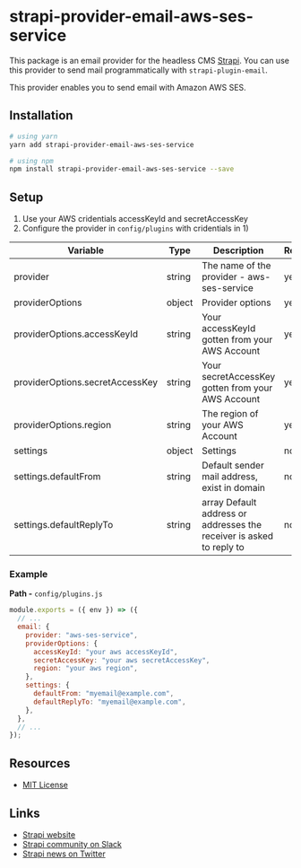# strapi-provider-email-aws-ses-service
This package is an email provider for the headless CMS [Strapi](https://github.com/strapi/strapi).
You can use this provider to send mail programmatically with `strapi-plugin-email`.

This provider enables you to send email with Amazon AWS SES.

## Installation

```bash
# using yarn
yarn add strapi-provider-email-aws-ses-service

# using npm
npm install strapi-provider-email-aws-ses-service --save
```

## Setup

1) Use your AWS cridentials accessKeyId and secretAccessKey
2) Configure the provider in `config/plugins` with cridentials in 1)

| Variable                         | Type   | Description                                                          | Required | Default   |
| -------------------------        | -------| ---------------------------------------------------------------------| -------- | --------- |
| provider                         | string | The name of the provider -  aws-ses-service                          |   yes    |           |
| providerOptions                  | object | Provider options                                                     |   yes    |           |
| providerOptions.accessKeyId      | string | Your accessKeyId gotten from your AWS Account                        |   yes    |           |
| providerOptions.secretAccessKey  | string | Your secretAccessKey gotten from your AWS Account                    |   yes       |           |                                                                             | yes      |           |
| providerOptions.region           | string | The region of your AWS Account                                       |   yes    |           |
settings	                       | object |	Settings                                                           |   no	  | {}        |
settings.defaultFrom               | string	| Default sender mail address, exist in domain	                       |   no	  | undefined |
settings.defaultReplyTo            | string | array	Default address or addresses the receiver is asked to reply to |   no	  | undefined |


### Example

**Path -** `config/plugins.js`

```js
module.exports = ({ env }) => ({
  // ...
  email: {
    provider: "aws-ses-service",
    providerOptions: {
      accessKeyId: "your aws accessKeyId",
      secretAccessKey: "your aws secretAccessKey",
      region: "your aws region",
    },
    settings: {
      defaultFrom: "myemail@example.com",
      defaultReplyTo: "myemail@example.com",
    },
  },
  // ...
});
```

## Resources

- [MIT License](LICENSE.md)

## Links

- [Strapi website](http://strapi.io/)
- [Strapi community on Slack](http://slack.strapi.io)
- [Strapi news on Twitter](https://twitter.com/strapijs)
